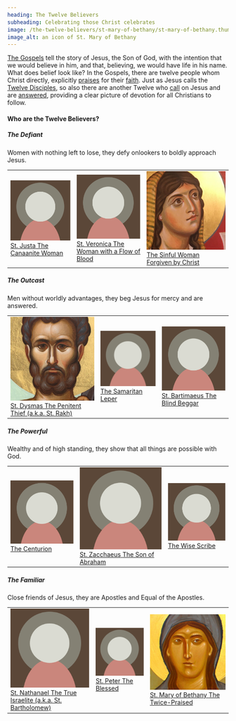 ```yaml
---
heading: The Twelve Believers
subheading: Celebrating those Christ celebrates
image: /the-twelve-believers/st-mary-of-bethany/st-mary-of-bethany.thumb.jpg
image_alt: an icon of St. Mary of Bethany
---
```


[The Gospels](/the-gospels/) tell the story of Jesus, the Son of God, with the
intention that we would believe in him, and that, believing, we would have life
in his name. What does belief look like? In the Gospels, there are twelve
people whom Christ directly, explicitly <u>praises</u> for their <u
class="blue">faith</u>. Just as Jesus calls the [Twelve
Disciples](https://www.bibleinfo.com/en/questions/who-were-twelve-disciples),
so also there are another Twelve who <u class="blue">call</u> on Jesus and are
<u>answered</u>, providing a clear picture of devotion for all Christians to
follow.

#### Who are the Twelve Believers?

##### The Defiant 

<div class="caption">Women with nothing left to lose, they defy onlookers to
boldly approach Jesus.</div>

<table class="twelve-believers">
  <tr>
    <td>
      <a href="./st-justa/">
        <img src="default.png" class="default">
        <span class="name">St. Justa</span>
        <span class="description">The Canaanite Woman</span>
      </a>
    </td>
    <td>
      <a href="./st-veronica/">
        <img src="default.png" class="default">
        <span class="name">St. Veronica</span>
        <span class="description">The Woman with a Flow of Blood</span>
      </a>
    </td>
    <td>
      <a href="./the-sinful-woman/">
        <img src="./the-sinful-woman/the-sinful-woman.thumb.jpg">
        <span class="name">The Sinful Woman</span>
        <span class="description">Forgiven by Christ</span>
      </a>
    </td>
  </tr>
</table>


##### The Outcast 

<div class="caption">Men without worldly advantages, they beg Jesus for mercy
and are answered.</div>

<table class="twelve-believers">
  <tr>
    <td>
      <a href="./st-dysmas/">
        <img src="./st-dysmas/st-dysmas.thumb.jpg">
        <span class="name">St. Dysmas</span>
        <span class="description">The Penitent Thief</span>
        <span class="description">(a.k.a. St. Rakh)</span>
      </a>
    </td>
    <td>
      <a href="./the-samaritan-leper/">
        <img src="default.png" class="default">
        <span class="name">The Samaritan Leper</span>
      </a>
    </td>
    <td>
      <a href="./st-bartimaeus/">
        <img src="default.png" class="default">
        <span class="name">St. Bartimaeus</span>
        <span class="description">The Blind Beggar</span>
      </a>
    </td>
  </tr>
</table>


##### The Powerful

<div class="caption">Wealthy and of high standing, they show that all things
are possible with God.</div>

<table class="twelve-believers">
  <tr>
    <td>
      <a href="./the-centurion/">
        <img src="default.png" class="default">
        <span class="name">The Centurion</span>
      </a>
    </td>
    <td>
      <a href="./st-zacchaeus/">
        <img src="default.png" class="default">
        <span class="name">St. Zacchaeus</span>
        <span class="description">The Son of Abraham</span>
      </a>
    </td>
    <td>
      <a href="./the-wise-scribe/">
        <img src="default.png" class="default">
        <span class="name">The Wise Scribe</span>
      </a>
    </td>
  </tr>
</table>


##### The Familiar
   
<div class="caption">Close friends of Jesus, they are Apostles and Equal of the Apostles.</div>


<table class="twelve-believers">
  <tr>
    <td>
      <a href="./st-nathanael/">
        <img src="default.png" class="default">
        <span class="name">St. Nathanael</span>
        <span class="description">The True Israelite</span>
        <span class="description">(a.k.a. St. Bartholomew)</span>
      </a>
    </td>
    <td>
      <a href="./st-peter/">
        <img src="default.png" class="default">
        <span class="name">St. Peter</span>
        <span class="description">The Blessed</span>
      </a>
    </td>
    <td>
      <a href="./st-mary-of-bethany/">
        <img src="./st-mary-of-bethany/st-mary-of-bethany.thumb.jpg">
        <span class="name">St. Mary of Bethany</span>
        <span class="description">The Twice-Praised</span>
      </a>
    </td>
  </tr>
</table>
